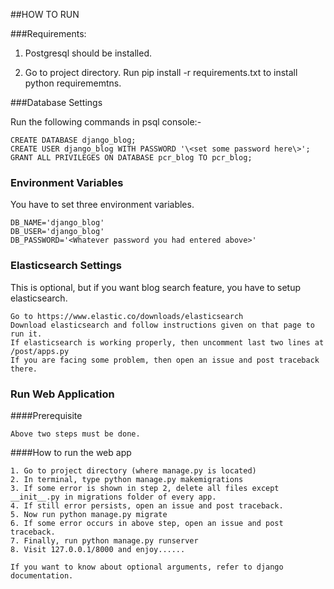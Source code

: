 ##HOW TO RUN 

###Requirements:

1. Postgresql should be installed.

2. Go to project directory. Run pip install -r requirements.txt to install python requirememtns.

###Database Settings

Run the following commands in psql console:-

    CREATE DATABASE django_blog;
    CREATE USER django_blog WITH PASSWORD '\<set some password here\>';
    GRANT ALL PRIVILEGES ON DATABASE pcr_blog TO pcr_blog;
    
### Environment Variables

You have to set three environment variables.

    DB_NAME='django_blog'
    DB_USER='django_blog'
    DB_PASSWORD='<Whatever password you had entered above>'

### Elasticsearch Settings

This is optional, but if you want blog search feature, you have to setup elasticsearch.

    Go to https://www.elastic.co/downloads/elasticsearch
    Download elasticsearch and follow instructions given on that page to run it.
    If elasticsearch is working properly, then uncomment last two lines at /post/apps.py
    If you are facing some problem, then open an issue and post traceback there.   
### Run Web Application

####Prerequisite
  
    Above two steps must be done.
 
####How to run the web app
 
    1. Go to project directory (where manage.py is located)
    2. In terminal, type python manage.py makemigrations
    3. If some error is shown in step 2, delete all files except __init__.py in migrations folder of every app.
    4. If still error persists, open an issue and post traceback.
    5. Now run python manage.py migrate
    6. If some error occurs in above step, open an issue and post traceback.
    7. Finally, run python manage.py runserver
    8. Visit 127.0.0.1/8000 and enjoy......
    
    If you want to know about optional arguments, refer to django documentation.

